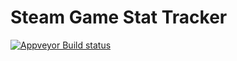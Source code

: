 Steam Game Stat Tracker
=======================

[![Appveyor Build status](https://ci.appveyor.com/api/projects/status/e8v2jfpdwea1bok7?svg=true)](https://ci.appveyor.com/project/rgooler/steam-game-stat-tracker)